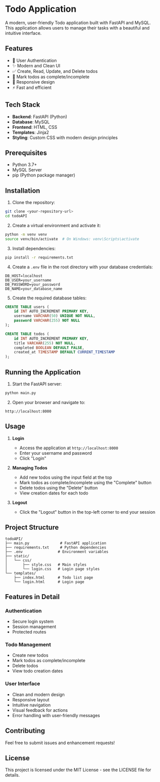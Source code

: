 # Todo Application

A modern, user-friendly Todo application built with FastAPI and MySQL. This application allows users to manage their tasks with a beautiful and intuitive interface.

## Features

- 🔐 User Authentication
- ✨ Modern and Clean UI
- ✅ Create, Read, Update, and Delete todos
- 🎯 Mark todos as complete/incomplete
- 📱 Responsive design
- ⚡ Fast and efficient

## Tech Stack

- **Backend**: FastAPI (Python)
- **Database**: MySQL
- **Frontend**: HTML, CSS
- **Templates**: Jinja2
- **Styling**: Custom CSS with modern design principles

## Prerequisites

- Python 3.7+
- MySQL Server
- pip (Python package manager)

## Installation

1. Clone the repository:
```bash
git clone <your-repository-url>
cd todoAPI
```

2. Create a virtual environment and activate it:
```bash
python -m venv venv
source venv/bin/activate  # On Windows: venv\Scripts\activate
```

3. Install dependencies:
```bash
pip install -r requirements.txt
```

4. Create a `.env` file in the root directory with your database credentials:
```env
DB_HOST=localhost
DB_USER=your_username
DB_PASSWORD=your_password
DB_NAME=your_database_name
```

5. Create the required database tables:
```sql
CREATE TABLE users (
    id INT AUTO_INCREMENT PRIMARY KEY,
    username VARCHAR(50) UNIQUE NOT NULL,
    password VARCHAR(255) NOT NULL
);

CREATE TABLE todos (
    id INT AUTO_INCREMENT PRIMARY KEY,
    title VARCHAR(255) NOT NULL,
    completed BOOLEAN DEFAULT FALSE,
    created_at TIMESTAMP DEFAULT CURRENT_TIMESTAMP
);
```

## Running the Application

1. Start the FastAPI server:
```bash
python main.py
```

2. Open your browser and navigate to:
```
http://localhost:8000
```

## Usage

1. **Login**
   - Access the application at `http://localhost:8000`
   - Enter your username and password
   - Click "Login"

2. **Managing Todos**
   - Add new todos using the input field at the top
   - Mark todos as complete/incomplete using the "Complete" button
   - Delete todos using the "Delete" button
   - View creation dates for each todo

3. **Logout**
   - Click the "Logout" button in the top-left corner to end your session

## Project Structure

```
todoAPI/
├── main.py              # FastAPI application
├── requirements.txt     # Python dependencies
├── .env                # Environment variables
├── static/
│   └── css/
│       ├── style.css   # Main styles
│       └── login.css   # Login page styles
└── templates/
    ├── index.html      # Todo list page
    └── login.html      # Login page
```

## Features in Detail

### Authentication
- Secure login system
- Session management
- Protected routes

### Todo Management
- Create new todos
- Mark todos as complete/incomplete
- Delete todos
- View todo creation dates

### User Interface
- Clean and modern design
- Responsive layout
- Intuitive navigation
- Visual feedback for actions
- Error handling with user-friendly messages

## Contributing

Feel free to submit issues and enhancement requests!

## License

This project is licensed under the MIT License - see the LICENSE file for details.
